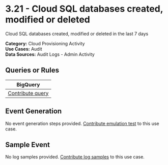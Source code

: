 # 3.21 - Cloud SQL databases created, modified or deleted
Cloud SQL databases created, modified or deleted in the last 7 days


**Category:** Cloud Provisioning Activity
</br>
**Use Cases:** Audit
</br>
**Data Sources:** Audit Logs - Admin Activity
</br>

## Queries or Rules
BigQuery |
--- |
[Contribute query](../../CONTRIBUTING.md) |

## Event Generation
No event generation steps provided. [Contribute emulation test](../../CONTRIBUTING.md) to this use case.

## Sample Event
No log samples provided. [Contribute log samples](../../CONTRIBUTING.md) to this use case.

